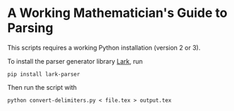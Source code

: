 # A Working Mathematician's Guide to Parsing

This scripts requires a working Python installation (version 2 or 3).

To install the parser generator library
[Lark](https://github.com/lark-parser/lark), run

```
pip install lark-parser
```

Then run the script with

```
python convert-delimiters.py < file.tex > output.tex
```
